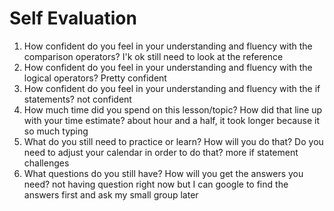 # Self Evaluation

1. How confident do you feel in your understanding and fluency with the comparison operators?
I'k ok still need to look at the reference
1. How confident do you feel in your understanding and fluency with the logical operators?
Pretty confident
1. How confident do you feel in your understanding and fluency with the if statements?
not confident
1. How much time did you spend on this lesson/topic? How did that line up with your time estimate?
about hour and a half, it took longer because it so much typing
1. What do you still need to practice or learn? How will you do that? Do you need to adjust your calendar in order to do that?
more if statement challenges
1. What questions do you still have? How will you get the answers you need?
not having question right now but I can google to find the answers first and ask my small group later
